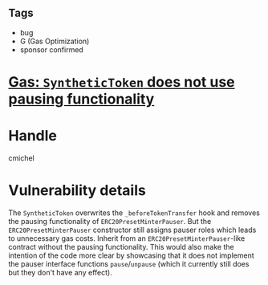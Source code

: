 ## Tags

- bug
- G (Gas Optimization)
- sponsor confirmed

# [Gas: `SyntheticToken` does not use pausing functionality](https://github.com/code-423n4/2021-08-floatcapital-findings/issues/118) 

# Handle

cmichel


# Vulnerability details

The `SyntheticToken` overwrites the `_beforeTokenTransfer` hook and removes the pausing functionality of `ERC20PresetMinterPauser`.
But the `ERC20PresetMinterPauser` constructor still assigns pauser roles which leads to unnecessary gas costs.
Inherit from an `ERC20PresetMinterPauser`-like contract without the pausing functionality.
This would also make the intention of the code more clear by showcasing that it does not implement the pauser interface functions `pause`/`unpause` (which it currently still does but they don't have any effect).


